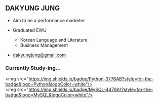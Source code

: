 ## DAKYUNG JUNG 

* Aim to be a performance marketer
* Graduated EWU
     * Korean Language and Literature
     * Business Management

* dakyungjung@gmail.com


### Currently Study-ing...
<img src="https://img.shields.io/badge/Python-3776AB?style=for-the-badge&logo=Python&logoColor=white"/>
<img src="https://img.shields.io/badge/MySQL-4479A1?style=for-the-badge&logo=MySQL&logoColor=white"/>
